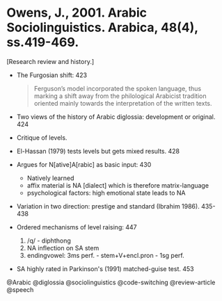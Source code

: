 # Owens, J., 2001. Arabic Sociolinguistics.  Arabica, 48(4), ss.419-469.

[Research review and history.]

- The Furgosian shift: 423

  > Ferguson’s model incorporated the spoken language, thus marking a shift away from the philological Arabicist tradition oriented mainly towards the interpretation of the written texts.

- Two views of the history of Arabic diglossia: development or original. 424

- Critique of levels.

- El-Hassan (1979) tests levels but gets mixed results. 428

- Argues for N[ative]A[rabic] as basic input: 430
  - Natively learned
  - affix material is NA [dialect] which is therefore matrix-language
  - psychological factors: high emotional state leads to NA

- Variation in two direction: prestige and standard (Ibrahim 1986). 435-438

- Ordered mechanisms of level raising: 447
  1. /q/ - diphthong
  2. NA inflection on SA stem
  3. endingvowel: 3ms perf. - stem+V+encl.pron - 1sg perf.

- SA highly rated in Parkinson's (1991) matched-guise test. 453

@Arabic
@diglossia
@sociolinguistics
@code-switching
@review-article
@speech

